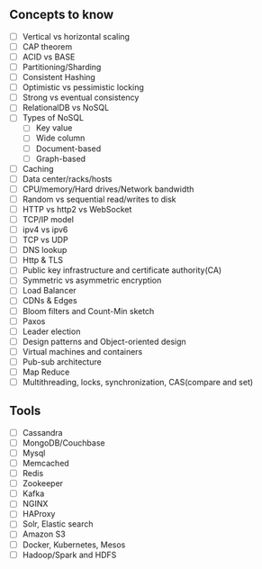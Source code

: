 ## Concepts to know

- [ ] Vertical vs horizontal scaling
- [ ] CAP theorem
- [ ] ACID vs BASE
- [ ] Partitioning/Sharding 
- [ ] Consistent Hashing
- [ ] Optimistic vs pessimistic locking
- [ ] Strong vs eventual consistency
- [ ] RelationalDB vs NoSQL
- [ ] Types of NoSQL
     - [ ] Key value
     - [ ] Wide column
     - [ ] Document-based
     - [ ] Graph-based
- [ ] Caching
- [ ] Data center/racks/hosts
- [ ] CPU/memory/Hard drives/Network bandwidth
- [ ] Random vs sequential read/writes to disk
- [ ] HTTP vs http2 vs WebSocket
- [ ] TCP/IP model
- [ ] ipv4 vs ipv6
- [ ] TCP vs UDP
- [ ] DNS lookup
- [ ] Http & TLS
- [ ] Public key infrastructure and certificate authority(CA)
- [ ] Symmetric vs asymmetric encryption
- [ ] Load Balancer
- [ ] CDNs & Edges
- [ ] Bloom filters and Count-Min sketch
- [ ] Paxos 
- [ ] Leader election
- [ ] Design patterns and Object-oriented design
- [ ] Virtual machines and containers
- [ ] Pub-sub architecture 
- [ ] Map Reduce
- [ ] Multithreading, locks, synchronization, CAS(compare and set)

## Tools

- [ ] Cassandra
- [ ] MongoDB/Couchbase
- [ ] Mysql
- [ ] Memcached
- [ ] Redis
- [ ] Zookeeper
- [ ] Kafka
- [ ] NGINX
- [ ] HAProxy
- [ ] Solr, Elastic search
- [ ] Amazon S3
- [ ] Docker, Kubernetes, Mesos
- [ ] Hadoop/Spark and HDFS
